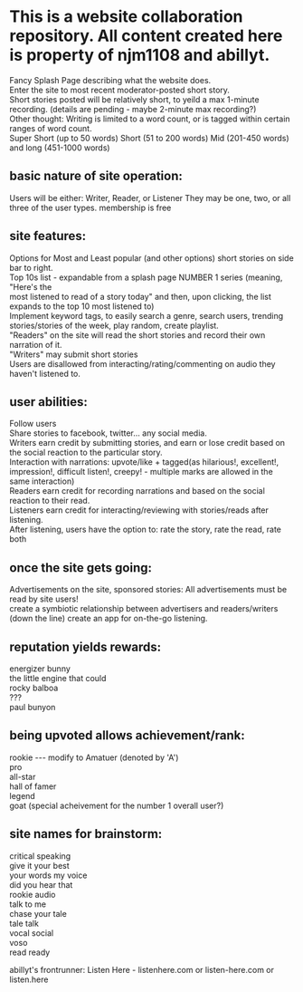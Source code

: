 # This is a website collaboration repository. All content created here is property of njm1108 and abillyt. 

Fancy Splash Page describing what the website does. <br>
Enter the site to most recent moderator-posted short story.<br> 
Short stories posted will be relatively short, to yeild a max 1-minute recording. (details are pending - maybe 2-minute max recording?)<br>
Other thought: Writing is limited to a word count, or is tagged within certain ranges of word count. <br>
Super Short (up to 50 words) Short (51 to 200 words) Mid (201-450 words) and long (451-1000 words)

## basic nature of site operation: <br>
Users will be either: Writer, Reader, or Listener
They may be one, two, or all three of the user types.
membership is free

## site features: <br>
Options for Most and Least popular (and other options) short stories on side bar to right. <br>
Top 10s list - expandable from a splash page NUMBER 1 series (meaning, "Here's the <br>
most listened to read of a story today" and then, upon clicking, the list expands to the top 10 most listened to)<br>
Implement keyword tags, to easily search a genre, search users, trending stories/stories of the week, play random, create playlist.<br>
"Readers" on the site will read the short stories and record their own narration of it. <br>
"Writers" may submit short stories <br>
Users are disallowed from interacting/rating/commenting on audio they haven't listened to.<br>


## user abilities: <br>
Follow users <br>
Share stories to facebook, twitter... any social media. <br>
Writers earn credit by submitting stories, and earn or lose credit based on the social reaction to the particular story. <br>
Interaction with narrations: upvote/like + tagged(as hilarious!, excellent!, impression!, difficult listen!, creepy! - multiple marks are allowed in the same interaction)<br>
Readers earn credit for recording narrations and based on the social reaction to their read.<br>
Listeners earn credit for interacting/reviewing with stories/reads after listening. <br>
After listening, users have the option to: rate the story, rate the read, rate both


## once the site gets going: <br>
Advertisements on the site, sponsored stories: All advertisements must be read by site users! <br>
create a symbiotic relationship between advertisers and readers/writers <br> 
(down the line) create an app for on-the-go listening. <br>

## reputation yields rewards:<br>
energizer bunny<br>
the little engine that could<br>
rocky balboa<br>
???<br>
paul bunyon<br>

## being upvoted allows achievement/rank: <br>
rookie --- modify to Amatuer (denoted by 'A')<br>
pro <br>
all-star <br>
hall of famer <br>
legend <br>
goat (special acheivement for the number 1 overall user?)<br>

## site names for brainstorm: <br>
critical speaking<br>
give it your best<br>
your words my voice<br>
did you hear that<br>
rookie audio<br>
talk to me<br>
chase your tale<br>
tale talk<br>
vocal social<br>
voso<br>
read ready<br>

abillyt's frontrunner: Listen Here - listenhere.com or listen-here.com or listen.here<br>

